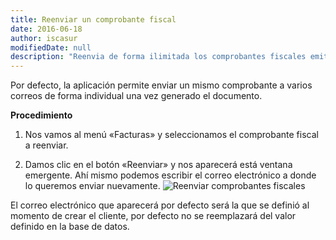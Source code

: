 ```yaml
---
title: Reenviar un comprobante fiscal
date: 2016-06-18
author: iscasur
modifiedDate: null
description: "Reenvia de forma ilimitada los comprobantes fiscales emitidos"
---
```

Por defecto, la aplicación permite enviar un mismo comprobante a varios correos de forma individual una vez generado el documento.

**Procedimiento**

1. Nos vamos al menú «Facturas» y seleccionamos el comprobante fiscal a reenviar.

2. Damos clic en el botón «Reenviar» y nos aparecerá está ventana emergente. Ahí mismo podemos escribir el correo electrónico a donde lo queremos enviar nuevamente.
![Reenviar comprobantes fiscales](https://todoconta.s3-us-west-1.amazonaws.com/soporte/reenviar-comprobantes-fiscales.png)

El correo electrónico que aparecerá por defecto será la que se definió al momento de crear el cliente, por defecto no se reemplazará del valor definido en la base de datos.